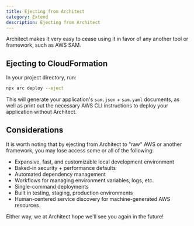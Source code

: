 ```yaml
---
title: Ejecting from Architect
category: Extend
description: Ejecting from Architect
---
```


Architect makes it very easy to cease using it in favor of any another tool or framework, such as AWS SAM.


## Ejecting to CloudFormation

In your project directory, run:

```bash
npx arc deploy --eject
```

This will generate your application's `sam.json` + `sam.yaml` documents, as well as print out the necessary AWS CLI instructions to deploy your application without Architect.


## Considerations

It is worth noting that by ejecting from Architect to "raw" AWS or another framework, you may lose access some or all of the following:

- Expansive, fast, and customizable local development environment
- Baked-in security + performance defaults
- Automated dependency management
- Workflows for managing environment variables, logs, etc.
- Single-command deployments
- Built in testing, staging, production environments
- Human-centered service discovery for machine-generated AWS resources

Either way, we at Architect hope we'll see you again in the future!
